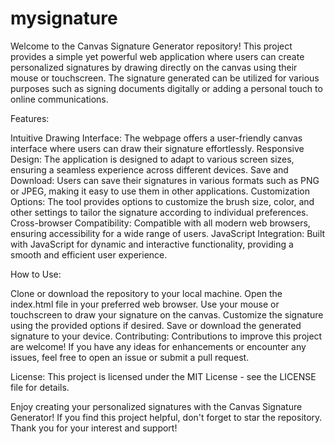# mysignature
Welcome to the Canvas Signature Generator repository! This project provides a simple yet powerful web application where users can create personalized signatures by drawing directly on the canvas using their mouse or touchscreen. The signature generated can be utilized for various purposes such as signing documents digitally or adding a personal touch to online communications.

Features:

Intuitive Drawing Interface: The webpage offers a user-friendly canvas interface where users can draw their signature effortlessly.
Responsive Design: The application is designed to adapt to various screen sizes, ensuring a seamless experience across different devices.
Save and Download: Users can save their signatures in various formats such as PNG or JPEG, making it easy to use them in other applications.
Customization Options: The tool provides options to customize the brush size, color, and other settings to tailor the signature according to individual preferences.
Cross-browser Compatibility: Compatible with all modern web browsers, ensuring accessibility for a wide range of users.
JavaScript Integration: Built with JavaScript for dynamic and interactive functionality, providing a smooth and efficient user experience.

How to Use:

Clone or download the repository to your local machine.
Open the index.html file in your preferred web browser.
Use your mouse or touchscreen to draw your signature on the canvas.
Customize the signature using the provided options if desired.
Save or download the generated signature to your device.
Contributing:
Contributions to improve this project are welcome! If you have any ideas for enhancements or encounter any issues, feel free to open an issue or submit a pull request.

License:
This project is licensed under the MIT License - see the LICENSE file for details.

Enjoy creating your personalized signatures with the Canvas Signature Generator! If you find this project helpful, don't forget to star the repository. Thank you for your interest and support!
